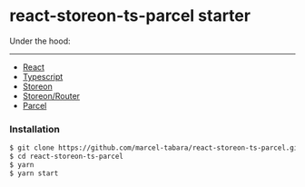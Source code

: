 # react-storeon-ts-parcel starter

Under the hood:

---

- [React](https://preactjs.com/)
- [Typescript](https://www.typescriptlang.org/)
- [Storeon](https://github.com/storeon/storeon)
- [Storeon/Router](https://github.com/storeon/router)
- [Parcel](https://github.com/parcel-bundler/parcel)

### Installation

```sh
$ git clone https://github.com/marcel-tabara/react-storeon-ts-parcel.git
$ cd react-storeon-ts-parcel
$ yarn
$ yarn start
```
